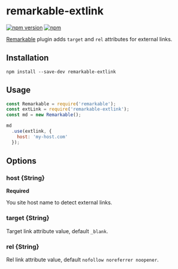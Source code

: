 # remarkable-extlink
[![npm version](https://badge.fury.io/js/remarkable-extlink.svg)](https://badge.fury.io/js/remarkable-extlink)
[![npm](https://img.shields.io/npm/dt/remarkable-extlink.svg)](https://github.com/vitaliy-bobrov/remarkable-extlink)

[Remarkable](https://github.com/jonschlinkert/remarkable) plugin adds `target` and `rel` attributes for external links.

## Installation
`npm install --save-dev remarkable-extlink`

## Usage
```js
const Remarkable = require('remarkable');
const extLink = require('remarkable-extlink');
const md = new Remarkable();

md
  .use(extlink, {
    host: 'my-host.com'
  });
```

## Options

### host {String}

**Required**

You site host name to detect external links.

### target {String}

Target link attribute value, default `_blank`.

### rel {String}

Rel link attribute value, default `nofollow noreferrer noopener`.
